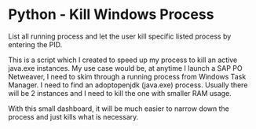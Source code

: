 # Python - Kill Windows Process
List all running process and let the user kill specific listed process by entering the PID.

This is a script which I created to speed up my process to kill an active java.exe instances. My use case would be, at anytime I launch a SAP PO Netweaver, I need to skim through a running process from Windows Task Manager. I need to find an adoptopenjdk (java.exe) process. Usually there will be 2 instances and I need to kill the one with smaller RAM usage. 

With this small dashboard, it will be much easier to narrow down the process and just kills what is necessary. 
